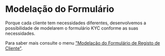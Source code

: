 # Modelação do Formulário

Porque cada cliente tem necessidades diferentes, desenvolvemos a possibilidade de modelarem o formulário KYC conforme as suas necessidades.&#x20;

Para saber mais consulte o menu ["Modelação do Formulário de Registo de Cliente"](../configuracoes/modelacao-do-formulario-de-registo-de-cliente.md).


